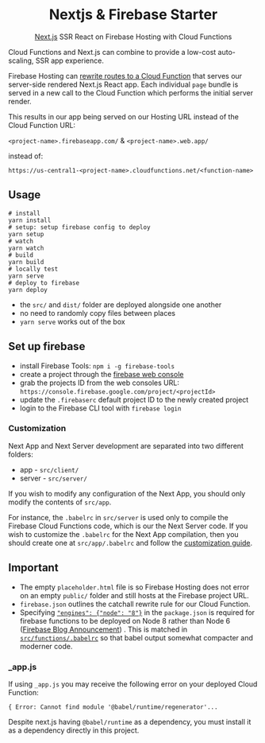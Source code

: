 
<div align="center">

# Nextjs & Firebase Starter

[Next.js][nextjs] SSR React on Firebase Hosting with Cloud Functions

</div>

Cloud Functions and Next.js can combine to provide a low-cost auto-scaling, SSR app experience.

Firebase Hosting can [rewrite routes to a Cloud Function][function-rewrites] that serves our server-side rendered Next.js React app. Each individual `page` bundle is served in a new call to the Cloud Function which performs the initial server render. 

This results in our app being served on our Hosting URL instead of the Cloud Function URL:

`<project-name>.firebaseapp.com/` & `<project-name>.web.app/`

instead of:

`https://us-central1-<project-name>.cloudfunctions.net/<function-name>`

## Usage

```shell
# install
yarn install
# setup: setup firebase config to deploy
yarn setup
# watch
yarn watch
# build
yarn build
# locally test
yarn serve
# deploy to firebase
yarn deploy
```

- the `src/` and `dist/` folder are deployed alongside one another
- no need to randomly copy files between places
- `yarn serve` works out of the box

[function-rewrites]: https://firebase.google.com/docs/hosting/full-config#section-rewrites
[fb-route-priority]: https://firebase.google.com/docs/hosting/full-config#hosting_priority_order
[medium-nextjs]: https://medium.com/@jthegedus/table-of-contents-ec337953b39b
[nextjs]: https://nextjs.org/


## Set up firebase

- install Firebase Tools: `npm i -g firebase-tools`
- create a project through the [firebase web console](https://console.firebase.google.com/)
- grab the projects ID from the web consoles URL: `https://console.firebase.google.com/project/<projectId>`
- update the `.firebaserc` default project ID to the newly created project
- login to the Firebase CLI tool with `firebase login`

### Customization

Next App and Next Server development are separated into two different folders:

- app - `src/client/`
- server - `src/server/`

If you wish to modify any configuration of the Next App, you should only modify the contents of `src/app`.

For instance, the `.babelrc` in `src/server` is used only to compile the Firebase Cloud Functions code, which is our the Next Server code. If you wish to customize the `.babelrc` for the Next App compilation, then you should create one at `src/app/.babelrc` and follow the [customization guide](https://github.com/zeit/next.js#customizing-babel-config).

## Important

- The empty `placeholder.html` file is so Firebase Hosting does not error on an empty `public/` folder and still hosts at the Firebase project URL.
- `firebase.json` outlines the catchall rewrite rule for our Cloud Function.
- Specifying [`"engines": {"node": "8"}`](package.json#L5-L7) in the `package.json` is required for firebase functions
  to be deployed on Node 8 rather than Node 6
  ([Firebase Blog Announcement](https://firebase.googleblog.com/2018/08/cloud-functions-for-firebase-config-node-8-timeout-memory-region.html))
  . This is matched in [`src/functions/.babelrc`](src/functions/.babelrc) so that babel output somewhat compacter and moderner code.

### \_app.js

If using `_app.js` you may receive the following error on your deployed Cloud Function:

```
{ Error: Cannot find module '@babel/runtime/regenerator'...
```

Despite next.js having `@babel/runtime` as a dependency, you must install it as a dependency directly in this project.
